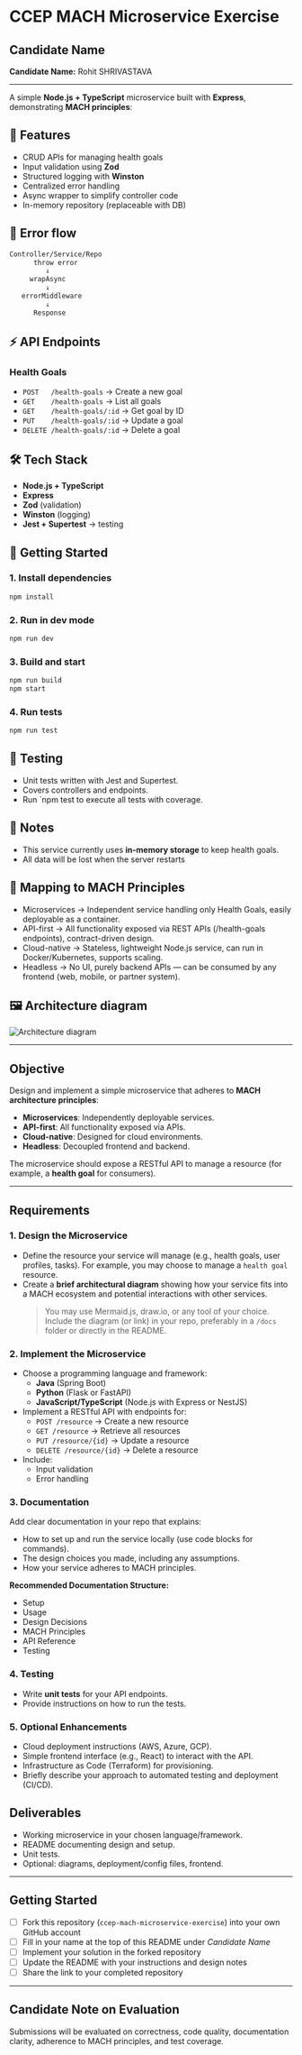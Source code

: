 # CCEP MACH Microservice Exercise



## Candidate Name

**Candidate Name:** Rohit SHRIVASTAVA

---

A simple **Node.js + TypeScript** microservice built with **Express**, demonstrating **MACH principles**:


## 🚀 Features

- CRUD APIs for managing health goals
- Input validation using **Zod**
- Structured logging with **Winston**
- Centralized error handling
- Async wrapper to simplify controller code
- In-memory repository (replaceable with DB)


## 🧩 Error flow

```bash
Controller/Service/Repo
      throw error
         ↓
     wrapAsync
         ↓
   errorMiddleware
         ↓
      Response
```


## ⚡️ API Endpoints

### Health Goals
- `POST   /health-goals` → Create a new goal  
- `GET    /health-goals` → List all goals  
- `GET    /health-goals/:id` → Get goal by ID  
- `PUT    /health-goals/:id` → Update a goal  
- `DELETE /health-goals/:id` → Delete a goal  


## 🛠️ Tech Stack

- **Node.js + TypeScript**
- **Express**
- **Zod** (validation)
- **Winston** (logging)
- **Jest + Supertest** → testing


## 🚦 Getting Started

### 1. Install dependencies
```bash
npm install
```

### 2. Run in dev mode
```bash
npm run dev
```


### 3. Build and start
```bash
npm run build
npm start
```

### 4. Run tests
```bash
npm run test
```

## 🧪 Testing

- Unit tests written with Jest and Supertest.
- Covers controllers and endpoints.
- Run `npm test  to execute all tests with coverage.

## 📌 Notes

- This service currently uses **in-memory storage** to keep health goals.  
- All data will be lost when the server restarts

## 🧭 Mapping to MACH Principles

- Microservices → Independent service handling only Health Goals, easily deployable as a container.
- API-first → All functionality exposed via REST APIs (/health-goals endpoints), contract-driven design.
- Cloud-native → Stateless, lightweight Node.js service, can run in Docker/Kubernetes, supports scaling.
- Headless → No UI, purely backend APIs — can be consumed by any frontend (web, mobile, or partner system).

## 🖼️ Architecture diagram
![Architecture diagram](https://ik.imagekit.io/906eypkoy87/rohit-shrivastava/Architecture%20diagram/ccep-mach-microservice-exercise-flow_nH3-u8-7a.png "Architecture diagram")

---


## Objective
Design and implement a simple microservice that adheres to **MACH architecture principles**:
- **Microservices**: Independently deployable services.
- **API-first**: All functionality exposed via APIs.
- **Cloud-native**: Designed for cloud environments.
- **Headless**: Decoupled frontend and backend.

The microservice should expose a RESTful API to manage a resource (for example, a **health goal** for consumers).

---

## Requirements


### 1. Design the Microservice
- Define the resource your service will manage (e.g., health goals, user profiles, tasks). For example, you may choose to manage a `health goal` resource.
- Create a **brief architectural diagram** showing how your service fits into a MACH ecosystem and potential interactions with other services.  
  > You may use Mermaid.js, draw.io, or any tool of your choice. Include the diagram (or link) in your repo, preferably in a `/docs` folder or directly in the README.


### 2. Implement the Microservice
- Choose a programming language and framework:
  - **Java** (Spring Boot)
  - **Python** (Flask or FastAPI)
  - **JavaScript/TypeScript** (Node.js with Express or NestJS)
- Implement a RESTful API with endpoints for:
  - `POST /resource` → Create a new resource
  - `GET /resource` → Retrieve all resources
  - `PUT /resource/{id}` → Update a resource
  - `DELETE /resource/{id}` → Delete a resource
- Include:
  - Input validation
  - Error handling


### 3. Documentation
Add clear documentation in your repo that explains:
- How to set up and run the service locally (use code blocks for commands).
- The design choices you made, including any assumptions.
- How your service adheres to MACH principles.

**Recommended Documentation Structure:**
- Setup
- Usage
- Design Decisions
- MACH Principles
- API Reference
- Testing


### 4. Testing
- Write **unit tests** for your API endpoints.  
- Provide instructions on how to run the tests.  


### 5. Optional Enhancements 
- Cloud deployment instructions (AWS, Azure, GCP).  
- Simple frontend interface (e.g., React) to interact with the API. 
- Infrastructure as Code (Terraform) for provisioning.
- Briefly describe your approach to automated testing and deployment (CI/CD).


## Deliverables
- Working microservice in your chosen language/framework.  
- README documenting design and setup.  
- Unit tests.  
- Optional: diagrams, deployment/config files, frontend.  

---


## Getting Started
- [ ] Fork this repository (`ccep-mach-microservice-exercise`) into your own GitHub account
- [ ] Fill in your name at the top of this README under *Candidate Name*
- [ ] Implement your solution in the forked repository
- [ ] Update the README with your instructions and design notes
- [ ] Share the link to your completed repository

---


## Candidate Note on Evaluation
Submissions will be evaluated on correctness, code quality, documentation clarity, adherence to MACH principles, and test coverage.
